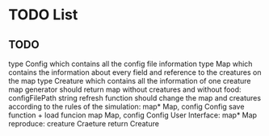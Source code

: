 # TODO List

## TODO

type Config which contains all the config file information
type Map which contains the information about every field and reference to the creatures on the map
type Creature which contains all the information of one creature
map generator should return map without creatures and without food: configFilePath string
refresh function should change the map and creatures according to the rules of the simulation: map* Map, config Config
save function + load funcion map Map, config Config
User Interface: map* Map
reproduce: creature Craeture return Creature
